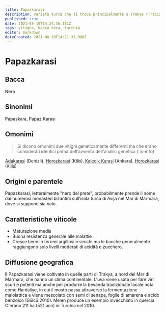 ```yaml
---
title: Papazkarasi
description: Varietà turca che si trova principalmente a Trakya (Tracia), utilizzata per produrre vini a consumo locale
published: true
date: 2021-08-10T14:24:56.181Z
tags: vitigno, bacca nera, turchia
editor: markdown
dateCreated: 2021-08-10T14:21:37.980Z
---
```


# Papazkarasi

## Bacca
Nera

## Sinonimi
Papaskara, Papaz Karası

## Omonimi
> Si dicono omonimi due vitigni geneticamente differenti ma che erano considerati identici prima dell'avvento dell'analisi genetica
{.is-info}

[Adakarasi](/vitigni/bacca-nera/adakarasi) (Denizli), [Horozkarasi](/vitigni/bacca-nera/horozkarasi) (Kilis), [Kalecik Karasi](/vitigni/bacca-nera/kalecik-karasi) (Ankara), [Horozkarasi](/vitigni/bacca-nera/horozkaarasi) (Kilis)

## Origini e parentele
Papazkarasi, letteralmente "nero del prete", probabilmente prende il nome dai numerosi monasteri bizantini sull'isola turca di Avşa nel Mar di Marmara, dove si suppone sia nato.

## Caratteristiche viticole

- Maturazione media
- Buona resistenza generale alle malattie
- Cresce bene in terreni argillosi e secchi ma le bacche generalmente raggiungono solo livelli moderati di acidità e zucchero.

## Diffusione geografica
Il Papazkarasi viene coltivato in quelle parti di Trakya, a nord del Mar di Marmara, che hanno un clima continentale. L'uva viene usata per fare vini scuri e potenti ma anche per produrre la bevanda tradizionale locale nota come Hardaliye, in cui il mosto passa attraverso la fermentazione malolattica e viene mescolato con semi di senape, foglie di amarena e acido benzoico (Gülcü 2010). Melen produce un esempio invecchiato in quercia. C'erano 211 ha (521 acri) in Turchia nel 2010.

